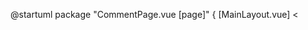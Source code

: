 @startuml
package "CommentPage.vue [page]" {
  [MainLayout.vue] <<template>>
}

[CommentPage.vue] --> [MainLayout.vue] : uses

package "MainLayout.vue [template]" {
  [slot: mainarea] --> [CommentList.vue] : inject
}

package "CommentList.vue [parts]" {
  [v-btn (追加)] <<unit>>
  [v-btn (削除)] <<unit>>
  [v-btn (一括操作)] <<unit>>
  [v-btn (ページング)] <<unit>>
  [CommentCard.vue] <<unit>>
}

[CommentList.vue] --> [v-btn (追加)]
[CommentList.vue] --> [v-btn (削除)]
[CommentList.vue] --> [v-btn (一括操作)]
[CommentList.vue] --> [v-btn (ページング)]
[CommentList.vue] --> [CommentCard.vue]

[CommentCard.vue] --> [CommentEdit.vue] <<unit>>
@enduml